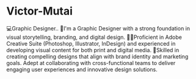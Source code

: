 # Victor-Mutai

💻Graphic Designer..
🤳I'm a Graphic Designer with a strong foundation in visual storytelling, branding, and digital design. 
🧑‍🏭Proficient in Adobe Creative Suite (Photoshop, Illustrator, InDesign) and experienced in developing visual content for both print and digital media. 
🤹Skilled in creating compelling designs that align with brand identity and marketing goals. Adept at collaborating with cross-functional teams to deliver engaging user experiences and innovative design solutions.
